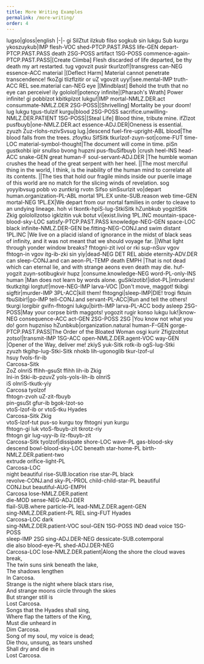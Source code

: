 ```yaml
---
title: More Writing Examples
permalink: /more-writing/
order: 4
---
```


lugso|gloss|english
|-|-
gi SilZtut ilzkub filso sogkub sin lukgu Sub kurgu ykoszuykub|IMP flesh-VOC shed-PTCP.PAST.PASS life-GEN depart-PTCP.PAST.PASS death 2SG-POSS artifact 1SG-POSS commence-again-PTCP.PAST.PASS|[Create Ciimba] Flesh discarded of life departed, be thy death my art restarted.
tug vgovzit pusir tkurlzof!|transgress can-NEG essence-ACC material |[Deflect Harm] Material cannot penetrate transcendence!
fkoZgi tlizflzitir or uZ vgovzit uyy!|see.mental-IMP truth-ACC REL see.material can-NEG eye |[Mindblast] Behold the truth that no eye can perceive!
ily gololol!|potency infinite|[Pharaoh's Wrath] Power infinite!
gi pobblzot kbitkplzot lukgu!|IMP mortal-NMLZ.DER.act consummate-NMLZ.DER 2SG-POSS|[Shrivelling] Mortality be your doom!
lug lukgu tgus-tlulzif kurgu|blood 2SG-POSS sacrifice.unwilling-NMLZ.DER.PATIENT 1SG-POSS|[Steal Life] Blood thine, tribute mine.
ifZlzot pusfbuyb|one-NMLZ.DER.act essence-ADJ.DER|Oneness is essential.
zyuzh Zuz-rlohs-nzivSvsug lug.|descend fuel-fire-upright-ABL blood|The blood falls from the trees.
zfoytku SifSitk tkurlzof-zuyn-sot|come-FUT time-LOC material-symbol-thought|The document will come in time.
piSn gustkohbi ipir snullso bvong hupzni pus-fbuSifbuyb |crush heel-INS head-ACC snake-GEN great human-F soul-servant-ADJ.DER |The humble woman crushes the head of the great serpent with her heel.
||The most merciful thing in the world, I think, is the inability of the human mind to correlate all its contents.
||The ties that hold our fragile minds inside our puerile image of this world are no match for the slicing winds of revelation.
sog yoyyibvsug pobb vo zuntkrig rvotn Sifso sinSsurlzit vo|depart human.organization-PL-ABL mortal 1PL.EX unite-SUB.reason web time-GEN mortal-NEG 1PL.EX|We depart from our mortal families in order to cleave to an undying lineage.
hoh vi tkontk-hpiS-lug-StkiSitk hZunbkub yogzitSitk Zkig gololollzotso igklzitin vuk botut vi|exist.living 1PL.INC mountain-space-blood-sky-LOC satisfy-PTCP.PAST.PASS knowledge-NEG-GEN space-LOC black infinite-NMLZ.DER-GEN be.fitting-NEG-CONJ.and swim distant 1PL.INC |We live on a placid island of ignorance in the midst of black seas of infinity, and it was not meant that we should voyage far.
||What light through yonder window breaks?
fhtogni-zit ivol or rki sup-nSuv vgov fhtogn-in vgov itg-ib-zki sin yiy|dead-NEG DET REL abide eternity-ADV.DER can sleep-CONJ.and can aeon-PL-TEMP death EMPH |That is not dead which can eternal lie, and with strange aeons even death may die.
huf-yogzit zuyn-sotibugkvir hupz |consume.knowledge-NEG word-PL-only-INS human |Man does not learn by words alone.
guSiklzotib!|idiot-PL|intruders!
tkutkzitgi lorgtut!|move-NEG-IMP larva-VOC |Don't move, maggot!
tkibgi sigftir|murder-IMP 3PL-ACC|kill them!
fhtogngi|sleep-IMP|DIE!
trogi fktuin fbuSibir!|go-IMP tell-CONJ.and servant-PL-ACC|Run and tell the others!
tkurgi lorgibir gvifn-fhtogni lukgu|birth-IMP larva-PL-ACC body asleep 2SG-POSS|May your corpse birth maggots!
yogozit rugir konso lukgu luk!|know-NEG consequence-ACC act-GEN 2SG-POSS 2SG |You know not what you do!
gorn hupzniso hZunbkub|organization.natural human-F-GEN gorge-PTCP.PAST.PASS|The Order of the Bloated Woman
osgi kurir Zfiglzobtut zotso!|transmit-IMP 1SG-ACC open-NMLZ.DER.agent-VOC way-GEN |Opener of the Way, deliver me!
zkiyS yuk-Sitk rotk-ib ogS-lug-Stki<br>
zyuzh tkgihp-lug-Stki-Sitk nhokb lih-ugonoglib tkur-lzof-ul<br>
hsuy fvols-fir-ib <br>
Carcosa-Sitk <br>
ZoZ olnriS ffihh-gsuSt ffihh lih-ib Zkig <br>
lni-in Stki-ib-pzuvZ yols-yols-lih-ib olnriS  <br>
iS olnriS-tkutk-yiy <br>
Carcosa tyolzof<br>
fhtogn-zvoh uZ-zit-fbuyb <br>
pin-gsuSt gfur-ib bgok-lzot-so <br>
vtoS-lzof-ib or vtoS-tku Hyades <br>
Carcosa-Sitk Zkig<br>
vtoS-lzof-tut pus-so kurgu toy fhtogni yun kurgu <br>
fhtogn-gi luk vtoS-fbuyb-zit tkrotz-riy <br>
fhtogn gir lug-uyy-ib ilz-fbuyb-zit<br>
Carcosa-Sitk tyolzof|dissipate shore-LOC wave-PL gas-blood-sky<br>
descend bowl-blood-sky-LOC beneath star-home-PL birth-NMLZ.DER.patient-two <br>
extrude orifice-light-PL<br>
Carcosa-LOC<br>
night beautiful rise-SUB.location rise star-PL black<br>
revolve-CONJ.and sky-PL-PROL child-child-star-PL beautiful <br>
CONJ.but beautiful-AUG-EMPH<br>
Carcosa lose-NMLZ.DER.patient<br>
die-MOD sense-NEG-ADJ.DER<br>
flail-SUB.where particle-PL lead-NMLZ.DER.agent-GEN<br>
sing-NMLZ.DER.patient-PL REL sing-FUT Hyades<br>
Carcosa-LOC dark<br>
sing-NMLZ.DER.patient-VOC soul-GEN 1SG-POSS IND dead voice 1SG-POSS<br>
sleep-IMP 2SG sing-ADJ.DER-NEG dessicate-SUB.cotemporal <br>
die also blood-eye-PL shed-ADJ.DER-NEG<br>
Carcosa-LOC lose-NMLZ.DER.patient|Along the shore the cloud waves break,<br>
The twin suns sink beneath the lake,<br>
The shadows lengthen<br>
In Carcosa.<br>
Strange is the night where black stars rise,<br>
And strange moons circle through the skies<br>
But stranger still is<br>
Lost Carcosa.<br>
Songs that the Hyades shall sing,<br>
Where flap the tatters of the King,<br>
Must die unheard in<br>
Dim Carcosa.<br>
Song of my soul, my voice is dead;<br>
Die thou, unsung, as tears unshed<br>
Shall dry and die in<br>
Lost Carcosa.